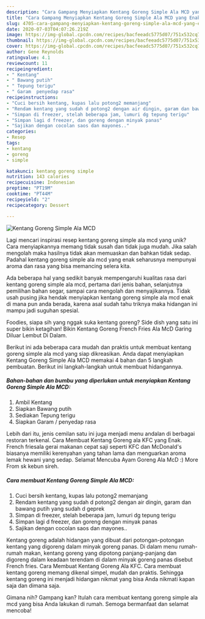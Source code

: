 ```yaml
---
description: "Cara Gampang Menyiapkan Kentang Goreng Simple Ala MCD yang Enak Banget"
title: "Cara Gampang Menyiapkan Kentang Goreng Simple Ala MCD yang Enak Banget"
slug: 4705-cara-gampang-menyiapkan-kentang-goreng-simple-ala-mcd-yang-enak-banget
date: 2020-07-03T04:07:26.219Z
image: https://img-global.cpcdn.com/recipes/bacfeeadc5775d07/751x532cq70/kentang-goreng-simple-ala-mcd-foto-resep-utama.jpg
thumbnail: https://img-global.cpcdn.com/recipes/bacfeeadc5775d07/751x532cq70/kentang-goreng-simple-ala-mcd-foto-resep-utama.jpg
cover: https://img-global.cpcdn.com/recipes/bacfeeadc5775d07/751x532cq70/kentang-goreng-simple-ala-mcd-foto-resep-utama.jpg
author: Gene Reynolds
ratingvalue: 4.1
reviewcount: 11
recipeingredient:
- " Kentang"
- " Bawang putih"
- " Tepung terigu"
- " Garam  penyedap rasa"
recipeinstructions:
- "Cuci bersih kentang, kupas lalu potong2 memanjang"
- "Rendam kentang yang sudah d potong2 dengan air dingin, garam dan bawang putih yang sudah d geprek"
- "Simpan di freezer, stelah beberapa jam, lumuri dg tepung terigu"
- "Simpan lagi d freezer, dan goreng dengan minyak panas"
- "Sajikan dengan cocolan saos dan mayones.."
categories:
- Resep
tags:
- kentang
- goreng
- simple

katakunci: kentang goreng simple 
nutrition: 143 calories
recipecuisine: Indonesian
preptime: "PT19M"
cooktime: "PT44M"
recipeyield: "2"
recipecategory: Dessert

---
```



![Kentang Goreng Simple Ala MCD](https://img-global.cpcdn.com/recipes/bacfeeadc5775d07/751x532cq70/kentang-goreng-simple-ala-mcd-foto-resep-utama.jpg)

Lagi mencari inspirasi resep kentang goreng simple ala mcd yang unik? Cara menyiapkannya memang tidak susah dan tidak juga mudah. Jika salah mengolah maka hasilnya tidak akan memuaskan dan bahkan tidak sedap. Padahal kentang goreng simple ala mcd yang enak seharusnya mempunyai aroma dan rasa yang bisa memancing selera kita.

Ada beberapa hal yang sedikit banyak mempengaruhi kualitas rasa dari kentang goreng simple ala mcd, pertama dari jenis bahan, selanjutnya pemilihan bahan segar, sampai cara mengolah dan menyajikannya. Tidak usah pusing jika hendak menyiapkan kentang goreng simple ala mcd enak di mana pun anda berada, karena asal sudah tahu triknya maka hidangan ini mampu jadi suguhan spesial.

Foodies, siapa sih yang nggak suka kentang goreng? Side dish yang satu ini super bikin ketagihan! Bikin Kentang Goreng French Fries Ala McD Garing Diluar Lembut Di Dalam.


Berikut ini ada beberapa cara mudah dan praktis untuk membuat kentang goreng simple ala mcd yang siap dikreasikan. Anda dapat menyiapkan Kentang Goreng Simple Ala MCD memakai 4 bahan dan 5 langkah pembuatan. Berikut ini langkah-langkah untuk membuat hidangannya.

<!--inarticleads1-->

##### Bahan-bahan dan bumbu yang diperlukan untuk menyiapkan Kentang Goreng Simple Ala MCD:

1. Ambil  Kentang
1. Siapkan  Bawang putih
1. Sediakan  Tepung terigu
1. Siapkan  Garam / penyedap rasa


Lebih dari itu, jenis cemilan satu ini juga menjadi menu andalan di berbagai restoran terkenal. Cara Membuat Kentang Goreng ala KFC yang Enak. French friesala gerai makanan cepat saji seperti KFC dan McDonald&#39;s biasanya memiliki kerenyahan yang tahan lama dan menguarkan aroma lemak hewani yang sedap. Selamat Mencuba Ayam Goreng Ala McD :) More From sk kebun sireh. 

<!--inarticleads2-->

##### Cara membuat Kentang Goreng Simple Ala MCD:

1. Cuci bersih kentang, kupas lalu potong2 memanjang
1. Rendam kentang yang sudah d potong2 dengan air dingin, garam dan bawang putih yang sudah d geprek
1. Simpan di freezer, stelah beberapa jam, lumuri dg tepung terigu
1. Simpan lagi d freezer, dan goreng dengan minyak panas
1. Sajikan dengan cocolan saos dan mayones..


Kentang goreng adalah hidangan yang dibuat dari potongan-potongan kentang yang digoreng dalam minyak goreng panas. Di dalam menu rumah-rumah makan, kentang goreng yang dipotong panjang-panjang dan digoreng dalam keadaan terendam di dalam minyak goreng panas disebut French fries. Cara Membuat Kentang Goreng Ala KFC. Cara membuat kentang goreng memang dikenal simpel, mudah dan praktis. Sehingga kentang goreng ini menjadi hidangan nikmat yang bisa Anda nikmati kapan saja dan dimana saja. 

Gimana nih? Gampang kan? Itulah cara membuat kentang goreng simple ala mcd yang bisa Anda lakukan di rumah. Semoga bermanfaat dan selamat mencoba!
